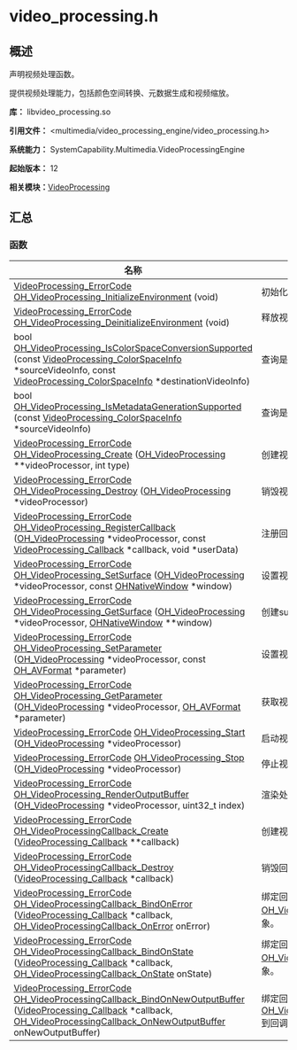 # video_processing.h


## 概述

声明视频处理函数。

提供视频处理能力，包括颜色空间转换、元数据生成和视频缩放。

**库：** libvideo_processing.so

**引用文件：** <multimedia/video_processing_engine/video_processing.h>

**系统能力：** SystemCapability.Multimedia.VideoProcessingEngine

**起始版本：** 12

**相关模块：**[VideoProcessing](_video_processing.md)


## 汇总


### 函数

| 名称 | 描述 | 
| -------- | -------- |
| [VideoProcessing_ErrorCode](_video_processing.md#videoprocessing_errorcode) [OH_VideoProcessing_InitializeEnvironment](_video_processing.md#oh_videoprocessing_initializeenvironment) (void) | 初始化视频处理全局环境。 | 
| [VideoProcessing_ErrorCode](_video_processing.md#videoprocessing_errorcode) [OH_VideoProcessing_DeinitializeEnvironment](_video_processing.md#oh_videoprocessing_deinitializeenvironment) (void) | 释放视频处理全局环境。 | 
| bool [OH_VideoProcessing_IsColorSpaceConversionSupported](_video_processing.md#oh_videoprocessing_iscolorspaceconversionsupported) (const [VideoProcessing_ColorSpaceInfo](_video_processing___color_space_info.md) \*sourceVideoInfo, const [VideoProcessing_ColorSpaceInfo](_video_processing___color_space_info.md) \*destinationVideoInfo) | 查询是否支持视频颜色空间转换。 | 
| bool [OH_VideoProcessing_IsMetadataGenerationSupported](_video_processing.md#oh_videoprocessing_ismetadatagenerationsupported) (const [VideoProcessing_ColorSpaceInfo](_video_processing___color_space_info.md) \*sourceVideoInfo) | 查询是否支持视频元数据生成。 | 
| [VideoProcessing_ErrorCode](_video_processing.md#videoprocessing_errorcode) [OH_VideoProcessing_Create](_video_processing.md#oh_videoprocessing_create) ([OH_VideoProcessing](_video_processing.md#oh_videoprocessing) \*\*videoProcessor, int type) | 创建视频处理实例。 | 
| [VideoProcessing_ErrorCode](_video_processing.md#videoprocessing_errorcode) [OH_VideoProcessing_Destroy](_video_processing.md#oh_videoprocessing_destroy) ([OH_VideoProcessing](_video_processing.md#oh_videoprocessing) \*videoProcessor) | 销毁视频处理实例。 | 
| [VideoProcessing_ErrorCode](_video_processing.md#videoprocessing_errorcode) [OH_VideoProcessing_RegisterCallback](_video_processing.md#oh_videoprocessing_registercallback) ([OH_VideoProcessing](_video_processing.md#oh_videoprocessing) \*videoProcessor, const [VideoProcessing_Callback](_video_processing.md#videoprocessing_callback) \*callback, void \*userData) | 注册回调函数。 | 
| [VideoProcessing_ErrorCode](_video_processing.md#videoprocessing_errorcode) [OH_VideoProcessing_SetSurface](_video_processing.md#oh_videoprocessing_setsurface) ([OH_VideoProcessing](_video_processing.md#oh_videoprocessing) \*videoProcessor, const [OHNativeWindow](_video_processing.md#ohnativewindow) \*window) | 设置视频处理输出surface。 | 
| [VideoProcessing_ErrorCode](_video_processing.md#videoprocessing_errorcode) [OH_VideoProcessing_GetSurface](_video_processing.md#oh_videoprocessing_getsurface) ([OH_VideoProcessing](_video_processing.md#oh_videoprocessing) \*videoProcessor, [OHNativeWindow](_video_processing.md#ohnativewindow) \*\*window) | 创建surface。 | 
| [VideoProcessing_ErrorCode](_video_processing.md#videoprocessing_errorcode) [OH_VideoProcessing_SetParameter](_video_processing.md#oh_videoprocessing_setparameter) ([OH_VideoProcessing](_video_processing.md#oh_videoprocessing) \*videoProcessor, const [OH_AVFormat](_video_processing.md#oh_avformat) \*parameter) | 设置视频处理输出参数。 | 
| [VideoProcessing_ErrorCode](_video_processing.md#videoprocessing_errorcode) [OH_VideoProcessing_GetParameter](_video_processing.md#oh_videoprocessing_getparameter) ([OH_VideoProcessing](_video_processing.md#oh_videoprocessing) \*videoProcessor, [OH_AVFormat](_video_processing.md#oh_avformat) \*parameter) | 获取视频处理参数。 | 
| [VideoProcessing_ErrorCode](_video_processing.md#videoprocessing_errorcode) [OH_VideoProcessing_Start](_video_processing.md#oh_videoprocessing_start) ([OH_VideoProcessing](_video_processing.md#oh_videoprocessing) \*videoProcessor) | 启动视频处理。 | 
| [VideoProcessing_ErrorCode](_video_processing.md#videoprocessing_errorcode) [OH_VideoProcessing_Stop](_video_processing.md#oh_videoprocessing_stop) ([OH_VideoProcessing](_video_processing.md#oh_videoprocessing) \*videoProcessor) | 停止视频处理。 | 
| [VideoProcessing_ErrorCode](_video_processing.md#videoprocessing_errorcode) [OH_VideoProcessing_RenderOutputBuffer](_video_processing.md#oh_videoprocessing_renderoutputbuffer) ([OH_VideoProcessing](_video_processing.md#oh_videoprocessing) \*videoProcessor, uint32_t index) | 渲染处理并输出buffer。 | 
| [VideoProcessing_ErrorCode](_video_processing.md#videoprocessing_errorcode) [OH_VideoProcessingCallback_Create](_video_processing.md#oh_videoprocessingcallback_create) ([VideoProcessing_Callback](_video_processing.md#videoprocessing_callback) \*\*callback) | 创建视频处理回调函数对象。 | 
| [VideoProcessing_ErrorCode](_video_processing.md#videoprocessing_errorcode) [OH_VideoProcessingCallback_Destroy](_video_processing.md#oh_videoprocessingcallback_destroy) ([VideoProcessing_Callback](_video_processing.md#videoprocessing_callback) \*callback) | 销毁回调对象。 | 
| [VideoProcessing_ErrorCode](_video_processing.md#videoprocessing_errorcode) [OH_VideoProcessingCallback_BindOnError](_video_processing.md#oh_videoprocessingcallback_bindonerror) ([VideoProcessing_Callback](_video_processing.md#videoprocessing_callback) \*callback, [OH_VideoProcessingCallback_OnError](_video_processing.md#oh_videoprocessingcallback_onerror) onError) | 绑定回调函数[OH_VideoProcessingCallback_OnError](_video_processing.md#oh_videoprocessingcallback_onerror)到回调对象。 | 
| [VideoProcessing_ErrorCode](_video_processing.md#videoprocessing_errorcode) [OH_VideoProcessingCallback_BindOnState](_video_processing.md#oh_videoprocessingcallback_bindonstate) ([VideoProcessing_Callback](_video_processing.md#videoprocessing_callback) \*callback, [OH_VideoProcessingCallback_OnState](_video_processing.md#oh_videoprocessingcallback_onstate) onState) | 绑定回调函数[OH_VideoProcessingCallback_OnState](_video_processing.md#oh_videoprocessingcallback_onstate)到回调对象。 | 
| [VideoProcessing_ErrorCode](_video_processing.md#videoprocessing_errorcode) [OH_VideoProcessingCallback_BindOnNewOutputBuffer](_video_processing.md#oh_videoprocessingcallback_bindonnewoutputbuffer) ([VideoProcessing_Callback](_video_processing.md#videoprocessing_callback) \*callback, [OH_VideoProcessingCallback_OnNewOutputBuffer](_video_processing.md#oh_videoprocessingcallback_onnewoutputbuffer) onNewOutputBuffer) | 绑定回调函数[OH_VideoProcessingCallback_OnNewOutputBuffer](_video_processing.md#oh_videoprocessingcallback_onnewoutputbuffer)到回调对象。 | 

